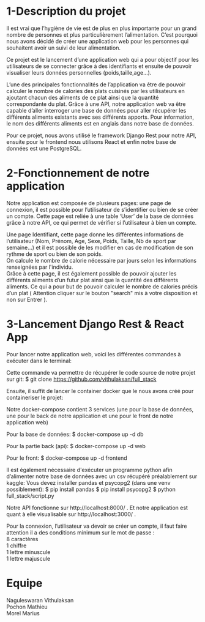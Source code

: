 # 1-Description du projet

Il est vrai que l’hygiène de vie est de plus en plus importante pour un grand nombre de personnes et plus particulièrement l’alimentation. C’est pourquoi nous avons décidé de créer une application web pour les personnes qui souhaitent avoir un suivi de leur alimentation.

Ce projet est le lancement d’une application web qui a pour objectif pour les utilisateurs de se connecter grâce à des identifiants et ensuite de pouvoir visualiser leurs données personnelles (poids,taille,age…). 

L’une des principales fonctionnalités de l’application va être de pouvoir calculer le nombre de calories des plats cuisinés par les utilisateurs en ajoutant chacun des aliments de ce plat ainsi que la quantité correspondante du plat.
Grâce à une API, notre application web va être capable d’aller interroger une base de données pour aller récupérer les différents aliments existants avec ses différents apports. Pour information, le nom des différents aliments est en anglais dans notre base de données.

Pour ce projet, nous avons utilisé le framework Django Rest pour notre API, ensuite pour le frontend nous utilisons React et enfin notre base de données est une PostgreSQL.

# 2-Fonctionnement de notre application

Notre application est composée de plusieurs pages:
une page de connexion, il est possible pour l’utilisateur de s’identifier ou bien de se créer un compte. Cette page est reliée à une table ‘User’ de la base de données grâce à notre API, ce qui permet de vérifier si l’utilisateur à bien un compte.

Une page Identifiant, cette page donne les différentes informations de l’utilisateur (Nom, Prénom, Age, Sexe, Poids, Taille, Nb de sport par semaine…) et il est possible de les modifier en cas de modification de son rythme de sport ou bien de son poids.  
On calcule le nombre de calorie nécessaire par jours selon les informations renseignées par l'individu.  
Grâce à cette page, il est également possible de pouvoir ajouter les différents aliments d’un futur plat ainsi que la quantité des différents aliments. Ce qui a pour but de pouvoir calculer le nombre de calories précis d’un plat ( Attention cliquer sur le bouton "search" mis à votre disposition et non sur Entrer ).


# 3-Lancement Django Rest & React App


Pour lancer notre application web, voici  les différentes commandes à exécuter dans le terminal:

Cette commande va permettre de récupérer le code source de notre projet sur git:
$ git clone https://github.com/vithulaksan/full_stack



Ensuite, il suffit de lancer le container docker que le nous avons créé pour containeriser le projet:

Notre docker-compose contient 3 services (une pour la base de données, une pour le back de notre application et une pour le front de notre application web)

Pour la base de données:
$ docker-compose up -d db 

Pour la partie back (api):
$ docker-compose up -d web 

Pour le front:
$ docker-compose up -d frontend 


Il est également nécessaire d'exécuter un programme python afin d’alimenter notre base de données avec un csv récupéré préalablement sur kaggle:
Vous devez installer pandas et psycopg2 (dans une venv possiblement):
$ pip install pandas
$ pip install psycopg2
$ python full_stack/script.py

Notre API fonctionne sur http://localhost:8000/ .
Et notre application est quant à elle visualisable sur http://localhost:3000/ .


Pour la connexion, l’utilisateur va devoir se créer un compte, il faut faire attention il a des conditions minimum sur le mot de passe :   
8 caractères  
1 chiffre  
1 lettre minuscule  
1 lettre majuscule   

# Equipe  

Naguleswaran Vithulaksan   
Pochon Mathieu  
Morel Marius